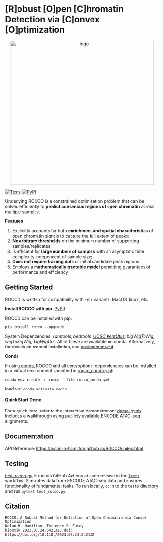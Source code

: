 # [R]obust [O]pen [C]hromatin Detection via [C]onvex [O]ptimization
<p align="center">
<img width="472" alt="logo" src="https://github.com/nolan-h-hamilton/ROCCO/assets/57746191/170478f1-5820-4056-b315-3c8dee3603d9">

[![Tests](https://github.com/nolan-h-hamilton/ROCCO/actions/workflows/tests.yml/badge.svg)](https://github.com/nolan-h-hamilton/ROCCO/actions/workflows/tests.yml)
[![PyPI](https://img.shields.io/pypi/v/rocco?label=PyPI%20package&color=blue)](https://pypi.org/project/rocco/)

Underlying ROCCO is a constrained optimization problem that can be solved efficiently to **predict consensus regions of open chromatin** across multiple samples.

**Features**

1. Explicitly accounts for both **enrichment and spatial characteristics** of open chromatin signals to capture the full extent of peaks;
1. **No arbitrary thresholds** on the minimum number of supporting samples/replicates;
1. Is efficient for **large numbers of samples** with an asymptotic time complexity independent of sample size;
2. **Does not require training data** or initial candidate peak regions
3. Employs a **mathematically tractable model** permitting guarantees of performance and efficiency

## Getting Started

ROCCO is written for compatibility with -nix variants: MacOS, linux, etc.


**Install ROCCO with pip** ([PyPI](https://pypi.org/project/rocco/))

ROCCO can be installed with pip:
  ```
  pip install rocco --upgrade
  ```

System Dependencies: *samtools, bedtools, [UCSC KentUtils](http://hgdownload.soe.ucsc.edu/admin/exe/): bigWigToWig, wigToBigWig, bigWigCat*. All of these are available on conda.  Alternatively, for details
on manual installation, see [environment.md](https://github.com/nolan-h-hamilton/ROCCO/blob/main/docs/environment.md)

**Conda**

If using [conda](https://anaconda.org), ROCCO and all core/optional dependencies can be installed in a virtual environment specified in [rocco_conda.yml](https://github.com/nolan-h-hamilton/ROCCO/blob/main/rocco_conda.yml):

```
conda env create -n rocco --file rocco_conda.yml
```

load via: `conda activate rocco`.

#### Quick Start Demo
For a quick intro, refer to the interactive demonstration: [demo.ipynb](https://github.com/nolan-h-hamilton/ROCCO/blob/main/demo/demo.ipynb). Includes a walkthrough using publicly available ENCODE ATAC-seq alignments.

## Documentation
API Reference: https://nolan-h-hamilton.github.io/ROCCO/index.html

## Testing
[test_rocco.py](https://github.com/nolan-h-hamilton/ROCCO/blob/main/tests/test_rocco.py) is run via GitHub Actions at each release in the [`Tests`](https://github.com/nolan-h-hamilton/ROCCO/actions/workflows/tests.yml) workflow. Simulates data from ENCODE ATAC-seq data and ensures functionality of fundamental tasks. To run
locally, `cd` in to the `tests` directory and run `pytest test_rocco.py`.

## Citation
```
ROCCO: A Robust Method for Detection of Open Chromatin via Convex Optimization
Nolan H. Hamilton, Terrence S. Furey
bioRxiv 2023.05.24.542132; doi: https://doi.org/10.1101/2023.05.24.542132
```
